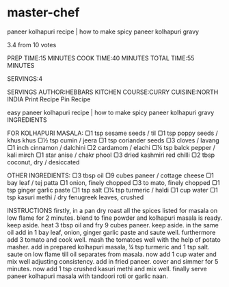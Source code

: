 # master-chef

paneer kolhapuri recipe | how to make spicy paneer kolhapuri gravy

3.4 from 10 votes

 PREP TIME:15 MINUTES
 COOK TIME:40 MINUTES
 TOTAL TIME:55 MINUTES
 
 SERVINGS:4
 
 SERVINGS
 AUTHOR:HEBBARS KITCHEN
 COURSE:CURRY
 CUISINE:NORTH INDIA
 Print Recipe  Pin Recipe
 
easy paneer kolhapuri recipe | how to make spicy paneer kolhapuri gravy
INGREDIENTS

FOR KOLHAPURI MASALA:
▢1 tsp sesame seeds / til
▢1 tsp poppy seeds / khus khus
▢½ tsp cumin / jeera
▢1 tsp coriander seeds
▢3 cloves / lavang
▢1 inch cinnamon / dalchini
▢2 cardamom / elachi
▢¼ tsp balck pepper / kali mirch
▢1 star anise / chakr phool
▢3 dried kashmiri red chilli
▢2 tbsp coconut, dry / desiccated

OTHER INGREDIENTS:
▢3 tbsp oil
▢9 cubes paneer / cottage cheese
▢1 bay leaf / tej patta
▢1 onion, finely chopped
▢3 to mato, finely chopped
▢1 tsp ginger garlic paste
▢1 tsp salt
▢¼ tsp turmeric / haldi
▢1 cup water
▢1 tsp kasuri methi / dry fenugreek leaves, crushed

INSTRUCTIONS
firstly, in a pan dry roast all the spices listed for masala on low flame for 2 minutes.
blend to fine powder and kolhapuri masala is ready. keep aside.
heat 3 tbsp oil and fry 9 cubes paneer. keep aside.
in the same oil add in 1 bay leaf, onion, ginger garlic paste and saute well.
furthermore add 3 tomato and cook well.
mash the tomatoes well with the help of potato masher.
add in prepared kolhapuri masala, ¼ tsp turmeric and 1 tsp salt.
saute on low flame till oil separates from masala.
now add 1 cup water and mix well adjusting consistency.
add in fried paneer.
cover and simmer for 5 minutes.
now add 1 tsp crushed kasuri methi and mix well.
finally serve paneer kolhapuri masala with tandoori roti or garlic naan.

